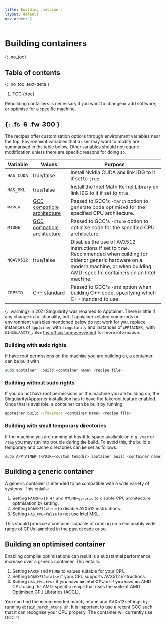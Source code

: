 ```yaml
---
title: Building containers
layout: default
nav_order: 2
---
```


# Building containers
{: .no_toc}
## Table of contents
{: .no_toc .text-delta }

1. TOC
{:toc}

Rebuilding containers is necessary if you want to change or add software, or optimise for a specific machine.

{: .fs-6 .fw-300 }
---

The recipes offer customisation options through environment variables near the top. Environment variables that a user may want to modify are summarised in the table below. Other variables should not requrie modification unless there are specific reasons for doing so.

| Variable | Values | Purpose |
|----------|--------|---------|
|`HAS_CUDA`|true/false| Install Nvidia CUDA and link IDG to it if set to `true`. |
|`HAS_MKL`| true/false| Install the Intel Math Kernel Library en link IDG to it if set to `true`.|
|`MARCH`|[GCC compatible architecture](https://gcc.gnu.org/onlinedocs/gcc/x86-Options.html)| Passed to GCC's `-march` option to generate code optimised for the specified CPU architecture.|
|`MTUNE`|[GCC compatible architecture](https://gcc.gnu.org/onlinedocs/gcc/x86-Options.html)| Passed to GCC's `-mtune` option to optimise code for the specified CPU architecture.|
|`NOAVX512`|true/false| Disables the use of AVX512 instructions if set to `true`. Recommended when building for older or generic hardware on a modern machine, or when building AMD-specific containers on an Intel machine.|
|`CPPSTD`|[C++ standard](https://gcc.gnu.org/projects/cxx-status.html)| Passed to GCC's `-std` option when building C++ code, specifying which C++ standard to use.|

{: .warning}
In 2021 Singularity was renamed to Apptainer. There is little if any change in functionality, but if apptainer-related commands or environment variables mentioned below do not work for you, replace instances of `apptainer` with `singularity` and instances of `APPTAINER_` with `SINGULARITY_`. See [the official announcement](https://apptainer.org/news/community-announcement-20211130/) for more information.

### Building with sudo rights
If have root permissions on the machine you are building on, a container can be built with
```bash
sudo apptainer   build <container name> <recipe file>
```

### Building without sudo rights
If you do not have root permissions on the machine you are building on, the Singularity/Apptainer installation has to have the fakeroot feature enabled. Once that is available, a container can be built by running
```bash
apptainer build --fakeroot <container name> <recipe file>
```

### Building with small temporary directories
If the machine you are running at has little space available on e.g. `/var` or `/tmp` you may run into trouble during the build. To avoid this, the build's temporary and cache directories can be set as follows:
```bash
sudo APPTAINER_TMPDIR=<custom tempdir> apptainer build <container name> <recipe file>
```

## Building a generic container
A generic container is intended to be compatible with a wide variety of systems. This entails:

1. Setting `MARCH=x86-64` and `MTUNE=generic` to disable CPU architecture optmisation by setting.
2. Setting `NOAVX512=true` to disable AVX512 instructions.
3. Setting `HAS_MKL=false` to not use Intel MKL.

This should produce a container capable of running on a reasonably wide range of CPUs launched in the past decade or so.

## Building an optimised container
Enabling compiler optimisations can result is a substantial performance increase over a generic container. This entails:

1. Setting `MARCH` and `MTUNE` to values suitable for your CPU.
2. Setting `NOAVX512=false` if your CPU supports AVX512 instructions.
3. Setting `HAS_MKL=true` if you have an Intel CPU or if you have an AMD CPU using the AMD-specific recipe that uses the suite of AMD Optimised CPU Libraries (AOCL).

You can find the recommended march, mtune and AVX512 settings by running [`obtain_march_mtune.sh`](https://github.com/tikk3r/lofar-grid-hpccloud/blob/fedora-py3/obtain_march_mtune.sh). It is important to use a recent GCC such that it can recognise your CPU properly. The container will currently use GCC 11.